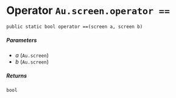 # Operator `Au.screen.operator ==`

```
public static bool operator ==(screen a, screen b)
```

##### Parameters

- *a*  (`Au.screen`)
- *b*  (`Au.screen`)

##### Returns

`bool`
